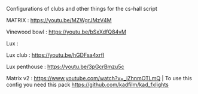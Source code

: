Configurations of clubs and other things for the cs-hall script


MATRIX : https://youtu.be/MZWgrJMzV4M

Vinewood bowl : https://youtu.be/bSxXdfQ84vM

Lux :

Lux club : https://youtu.be/hGDFsa4xrfI

Lux penthouse : https://youtu.be/3pGcrBmzu5c

Matrix v2 : https://www.youtube.com/watch?v=_iZhnmOTLmQ | To use this config you need this pack https://github.com/kadfilm/kad_fxlights

